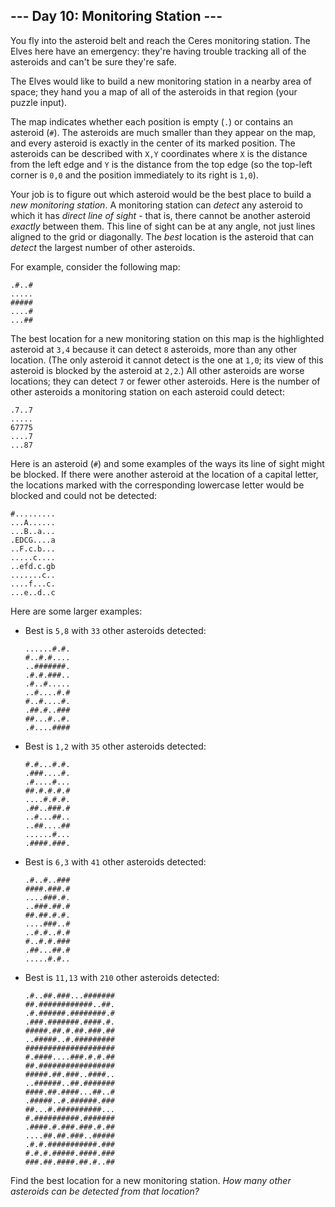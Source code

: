 <h2>--- Day 10: Monitoring Station ---</h2><p>You fly into the asteroid belt and reach the Ceres monitoring station.  The Elves here have an emergency: they&apos;re having trouble tracking all of the asteroids and can&apos;t be sure they&apos;re safe.</p>
<p>The Elves would like to build a new monitoring station in a nearby area of space; they hand you a map of all of the asteroids in that region (your puzzle input).</p>
<p>The map indicates whether each position is empty (<code>.</code>) or contains an asteroid (<code>#</code>).  The asteroids are much smaller than they appear on the map, and every asteroid is exactly in the center of its marked position.  The asteroids can be described with <code>X,Y</code> coordinates where <code>X</code> is the distance from the left edge and <code>Y</code> is the distance from the top edge (so the top-left corner is <code>0,0</code> and the position immediately to its right is <code>1,0</code>).</p>
<p>Your job is to figure out which asteroid would be the best place to build a <em>new monitoring station</em>. A monitoring station can <em>detect</em> any asteroid to which it has <em>direct line of sight</em> - that is, there cannot be another asteroid <em>exactly</em> between them. This line of sight can be at any angle, not just lines aligned to the grid or <span title="The Elves on Ceres are clearly not concerned with honor.">diagonally</span>. The <em>best</em> location is the asteroid that can <em>detect</em> the largest number of other asteroids.</p>
<p>For example, consider the following map:</p>
<pre><code>.#..#
.....
#####
....#
...<em>#</em>#
</code></pre>
<p>The best location for a new monitoring station on this map is the highlighted asteroid at <code>3,4</code> because it can detect <code>8</code> asteroids, more than any other location. (The only asteroid it cannot detect is the one at <code>1,0</code>; its view of this asteroid is blocked by the asteroid at <code>2,2</code>.) All other asteroids are worse locations; they can detect <code>7</code> or fewer other asteroids. Here is the number of other asteroids a monitoring station on each asteroid could detect:</p>
<pre><code>.7..7
.....
67775
....7
...87
</code></pre>
<p>Here is an asteroid (<code>#</code>) and some examples of the ways its line of sight might be blocked. If there were another asteroid at the location of a capital letter, the locations marked with the corresponding lowercase letter would be blocked and could not be detected:</p>
<pre><code>#.........
...A......
...B..a...
.EDCG....a
..F.c.b...
.....c....
..efd.c.gb
.......c..
....f...c.
...e..d..c
</code></pre>
<p>Here are some larger examples:</p>
<ul>
<li><p>Best is <code>5,8</code> with <code>33</code> other asteroids detected:</p>
<pre><code>......#.#.
#..#.#....
..#######.
.#.#.###..
.#..#.....
..#....#.#
#..#....#.
.##.#..###
##...<em>#</em>..#.
.#....####
</code></pre></li>
<li><p>Best is <code>1,2</code> with <code>35</code> other asteroids detected:</p>
<pre><code>#.#...#.#.
.###....#.
.<em>#</em>....#...
##.#.#.#.#
....#.#.#.
.##..###.#
..#...##..
..##....##
......#...
.####.###.
</code></pre></li>
<li><p>Best is <code>6,3</code> with <code>41</code> other asteroids detected:</p>
<pre><code>.#..#..###
####.###.#
....###.#.
..###.<em>#</em>#.#
##.##.#.#.
....###..#
..#.#..#.#
#..#.#.###
.##...##.#
.....#.#..
</code></pre></li>
<li><p>Best is <code>11,13</code> with <code>210</code> other asteroids detected:</p>
<pre><code>.#..##.###...#######
##.############..##.
.#.######.########.#
.###.#######.####.#.
#####.##.#.##.###.##
..#####..#.#########
####################
#.####....###.#.#.##
##.#################
#####.##.###..####..
..######..##.#######
####.##.####...##..#
.#####..#.######.###
##...#.####<em>#</em>#####...
#.##########.#######
.####.#.###.###.#.##
....##.##.###..#####
.#.#.###########.###
#.#.#.#####.####.###
###.##.####.##.#..##
</code></pre></li>
</ul>
<p>Find the best location for a new monitoring station.  <em>How many other asteroids can be detected from that location?</em></p>
